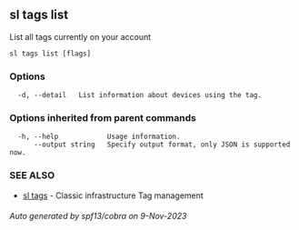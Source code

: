 ## sl tags list

List all tags currently on your account

```
sl tags list [flags]
```

### Options

```
  -d, --detail   List information about devices using the tag.
```

### Options inherited from parent commands

```
  -h, --help            Usage information.
      --output string   Specify output format, only JSON is supported now.
```

### SEE ALSO

* [sl tags](sl_tags.md)	 - Classic infrastructure Tag management

###### Auto generated by spf13/cobra on 9-Nov-2023
